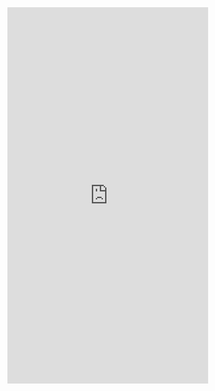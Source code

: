 <iframe  
height=850
width=90%
src="https://ks.wjx.top/vm/treZaZy.aspx"  
frameborder=0  
allowfullscreen>
</iframe>